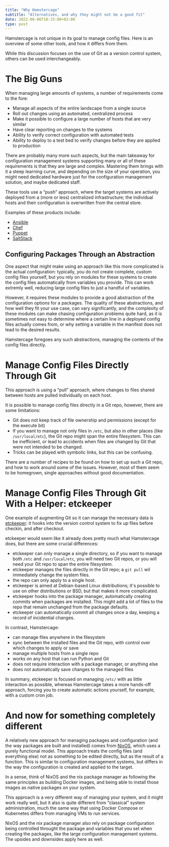 ```yaml
---
title: "Why Hamstercage"
subtitle: "Alternatives, and why they might not be a good fit"
date: 2022-06-06T10:33:00+02:00
type: post
---
```

Hamstercage is not unique in its goal to manage config files. Here is an overview of some other tools, and how it differs from them.

While this discussion focuses on the use of Git as a version control system, others can be used interchangeably.

# The Big Guns

When managing large amounts of systems, a number of requirements come to the fore:
* Manage all aspects of the entire landscape from a single source
* Roll out changes using an automated, centralized process
* Make it possible to configure a large number of hosts that are very similar
* Have clear reporting on changes to the systems
* Ability to verify correct configuration with automated tests
* Ability to deploy to a test bed to verify changes before they are applied to production

There are probably many more such aspects, but the main takeaway for configuration management systems supporting many or all of these requirements is that they are large and complex. Mastering them brings with it a steep learning curve, and depending on the size of your operation, you might need dedicated hardware just for the configuration management solution, and maybe dedicated staff.

These tools use a “push” approach, where the target systems are actively deployed from a (more or less) centralized infrastructure; the individual hosts and their configuration is overwritten from the central store.

Examples of these products include:
* [Ansible](https://www.ansible.com)
* [Chef](https://www.chef.io)
* [Puppet](https://puppet.com)
* [SaltStack](https://saltproject.io)

## Configuring Packages Through an Abstraction

One aspect that might make using an approach like this more complicated is the actual configuration: typically, you do not create complete, custom config files yourself, but you rely on modules for these systems to create the config files automatically from variables you provide. This can work extremly well, reducing large config files to just a handful of variables.

However, it requires these modules to provide a good abstraction of the configuration options for a packages. The quality of these abstractions, and how well they fit your use case, can vary significantly, and the complexity of these modules can make chasing configuration problems quite hard, as it is sometimes not easy to determine where a certain line in a deployed config files actually comes from, or why setting a variable in the manifest does not lead to the desired results.

Hamstercage foregoes any such abstractions, managing the contents of the config files directly.

# Manage Config Files Directly Through Git

This approach is using a “pull” approach, where changes to files shared between hosts are pulled individually on each host.

It is possible to manage config files directly in a Git repo, however, there are some limitations:
* Git does not keep track of file ownership and permissions (except for the execute bit)
* If you want to manage not only files in `/etc`, but also in other places (like `/usr/local/etc`), the Git repo might span the entire filesystem. This can be inefficient, or lead to accidents when files are changed by Git that were not intended to be changed.
* Tricks can be played with symbolic links, but this can be confusing.

There are a number of recipes to be found on how to set up such a Git repo, and how to work around some of the issues. However, most of them seem to be homegrown, single approaches without good documentation.

# Manage Config Files Through Git With a Helper: etckeeper

One example of augmenting Git so it can manage the necessary data is [etckeeper](https://etckeeper.branchable.com): it hooks into the version control system to fix up files before checkin, and after checkout.

etckeeper would seem like it already does pretty much what Hamstercage does, but there are some crucial differences:
* etckeeper can only manage a single directory, so if you want to manage both `/etc` and `/usr/local/etc`, you will need two Git repos, or you will need your Git repo to span the entire filesystem.
* etckeeper manages the files directly in the Git repo; a `git pull` wil immediately change the system files.
* the repo can only apply to a single host.
* etckeeper is aimed at Debian-based Linux distributions; it's possible to use on other distributions or BSD, but that makes it more complicated.
* etckeeper hooks into the package manager, automatically creating commits when packages are installed. This might add a lot of files to the repo that remain unchanged from the package defaults.
* etckeeper can automatically commit all changes once a day, keeping a record of incidential changes.

In contrast, Hamstercage:
* can manage files anywhere in the filesystem
* sync between the installed files and the Git repo, with control over which changes to apply or save
* manage multiple hosts from a single repo
* works on any host that can run Python and Git
* does not require interaction with a package manager, or anything else
* does not automatically save changes to the managed files

In summary, etckeeper is focused on managing `/etc/` with as little interaction as possible, whereas Hamstercage takes a more hands-off approach, forcing you to create automatic actions yourself, for example, with a custom cron job.

# And now for something completely different

A relatively new approach for managing packages and configuration (and the way packages are built and installed) comes from [NixOS](https://nixos.org), which uses a purely functional model. This approach treats the config files (and everything else) not as something to be edited directly, but as the result of a function. This is similar to configuration management systems, but differs in the way the configuration is created and applied to the target.

In a sense, think of NixOS and the nix package manager as following the same principles as building Docker images, and being able to install those images as native packages on your system.

This approach is a very different way of managing your system, and it might work really well, but it also is quite different from “classical” system administration, much the same way that using Docker Compose or Kubernetes differs from managing VMs to run services.

NixOS and the nix package manager also rely on package configuration being controlled throught the package and variables that you set when creating the packages, like the large configuration management systems. The upsides and downsides apply here as well.